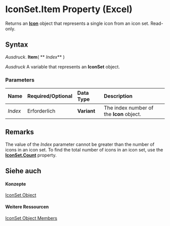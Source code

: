 
# IconSet.Item Property (Excel)

Returns an  **[Icon](99dd63ab-2981-aab7-cfe8-7e47fe911281.md)** object that represents a single icon from an icon set. Read-only.


## Syntax

 _Ausdruck_. **Item**( ** _Index_** )

 _Ausdruck_ A variable that represents an **IconSet** object.


### Parameters



|**Name**|**Required/Optional**|**Data Type**|**Description**|
|:-----|:-----|:-----|:-----|
| _Index_|Erforderlich|**Variant**|The index number of the  **Icon** object.|

## Remarks

The value of the  _Index_ parameter cannot be greater than the number of icons in an icon set. To find the total number of icons in an icon set, use the **[IconSet.Count](68ec72cf-855e-37c1-e9a6-e5eb70ecc4a8.md)** property.


## Siehe auch


#### Konzepte


[IconSet Object](d6b407cf-424e-529a-ee83-0b0b09598b53.md)
#### Weitere Ressourcen


[IconSet Object Members](http://msdn.microsoft.com/library/2614b2c7-0914-f804-9741-2c382a8258c8%28Office.15%29.aspx)